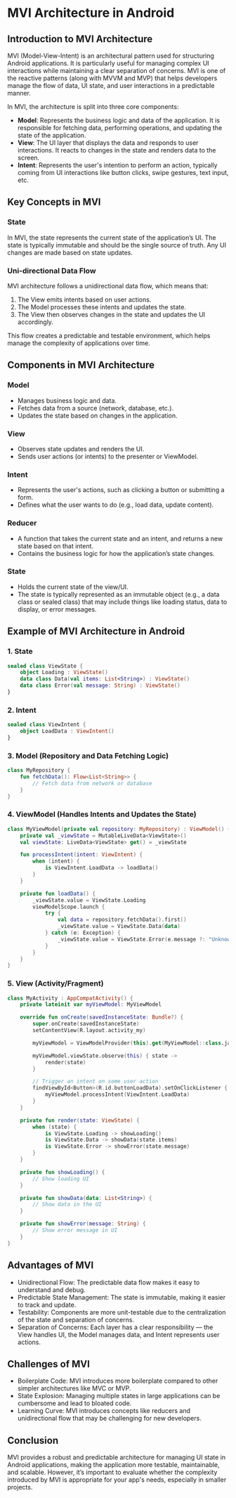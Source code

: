 # MVI Architecture in Android

## Introduction to MVI Architecture

MVI (Model-View-Intent) is an architectural pattern used for structuring Android applications. It is particularly useful for managing complex UI interactions while maintaining a clear separation of concerns. MVI is one of the reactive patterns (along with MVVM and MVP) that helps developers manage the flow of data, UI state, and user interactions in a predictable manner.

In MVI, the architecture is split into three core components:
- **Model**: Represents the business logic and data of the application. It is responsible for fetching data, performing operations, and updating the state of the application.
- **View**: The UI layer that displays the data and responds to user interactions. It reacts to changes in the state and renders data to the screen.
- **Intent**: Represents the user's intention to perform an action, typically coming from UI interactions like button clicks, swipe gestures, text input, etc.

## Key Concepts in MVI

### State

In MVI, the state represents the current state of the application’s UI. The state is typically immutable and should be the single source of truth. Any UI changes are made based on state updates.

### Uni-directional Data Flow

MVI architecture follows a unidirectional data flow, which means that:
1. The View emits intents based on user actions.
2. The Model processes these intents and updates the state.
3. The View then observes changes in the state and updates the UI accordingly.

This flow creates a predictable and testable environment, which helps manage the complexity of applications over time.

## Components in MVI Architecture

### Model
- Manages business logic and data.
- Fetches data from a source (network, database, etc.).
- Updates the state based on changes in the application.

### View
- Observes state updates and renders the UI.
- Sends user actions (or intents) to the presenter or ViewModel.

### Intent
- Represents the user's actions, such as clicking a button or submitting a form.
- Defines what the user wants to do (e.g., load data, update content).

### Reducer
- A function that takes the current state and an intent, and returns a new state based on that intent.
- Contains the business logic for how the application’s state changes.

### State
- Holds the current state of the view/UI.
- The state is typically represented as an immutable object (e.g., a data class or sealed class) that may include things like loading status, data to display, or error messages.

## Example of MVI Architecture in Android

### 1. State

```kotlin
sealed class ViewState {
    object Loading : ViewState()
    data class Data(val items: List<String>) : ViewState()
    data class Error(val message: String) : ViewState()
}
```

### 2. Intent
```kotlin
sealed class ViewIntent {
    object LoadData : ViewIntent()
}
```
### 3. Model (Repository and Data Fetching Logic)
```kotlin
class MyRepository {
    fun fetchData(): Flow<List<String>> {
        // Fetch data from network or database
    }
}
```
### 4. ViewModel (Handles Intents and Updates the State)
```kotlin
class MyViewModel(private val repository: MyRepository) : ViewModel() {
    private val _viewState = MutableLiveData<ViewState>()
    val viewState: LiveData<ViewState> get() = _viewState

    fun processIntent(intent: ViewIntent) {
        when (intent) {
            is ViewIntent.LoadData -> loadData()
        }
    }

    private fun loadData() {
        _viewState.value = ViewState.Loading
        viewModelScope.launch {
            try {
                val data = repository.fetchData().first()
                _viewState.value = ViewState.Data(data)
            } catch (e: Exception) {
                _viewState.value = ViewState.Error(e.message ?: "Unknown Error")
            }
        }
    }
}
```
### 5. View (Activity/Fragment)
```kotlin
class MyActivity : AppCompatActivity() {
    private lateinit var myViewModel: MyViewModel

    override fun onCreate(savedInstanceState: Bundle?) {
        super.onCreate(savedInstanceState)
        setContentView(R.layout.activity_my)

        myViewModel = ViewModelProvider(this).get(MyViewModel::class.java)

        myViewModel.viewState.observe(this) { state ->
            render(state)
        }

        // Trigger an intent on some user action
        findViewById<Button>(R.id.buttonLoadData).setOnClickListener {
            myViewModel.processIntent(ViewIntent.LoadData)
        }
    }

    private fun render(state: ViewState) {
        when (state) {
            is ViewState.Loading -> showLoading()
            is ViewState.Data -> showData(state.items)
            is ViewState.Error -> showError(state.message)
        }
    }

    private fun showLoading() {
        // Show loading UI
    }

    private fun showData(data: List<String>) {
        // Show data in the UI
    }

    private fun showError(message: String) {
        // Show error message in UI
    }
}
```
## Advantages of MVI
- Unidirectional Flow: The predictable data flow makes it easy to understand and debug.
- Predictable State Management: The state is immutable, making it easier to track and update.
- Testability: Components are more unit-testable due to the centralization of the state and separation of concerns.
- Separation of Concerns: Each layer has a clear responsibility — the View handles UI, the Model manages data, and Intent represents user actions.
## Challenges of MVI
- Boilerplate Code: MVI introduces more boilerplate compared to other simpler architectures like MVC or MVP.
- State Explosion: Managing multiple states in large applications can be cumbersome and lead to bloated code.
- Learning Curve: MVI introduces concepts like reducers and unidirectional flow that may be challenging for new developers.
## Conclusion
MVI provides a robust and predictable architecture for managing UI state in Android applications, making the application more testable, maintainable, and scalable. However, it’s important to evaluate whether the complexity introduced by MVI is appropriate for your app's needs, especially in smaller projects.
